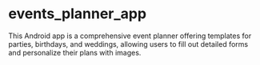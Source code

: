 # events_planner_app
 This Android app is a comprehensive event planner offering templates for parties, birthdays, and weddings, allowing users to fill out detailed forms and personalize their plans with images.
